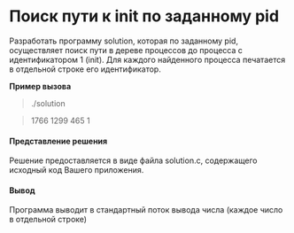 # Поиск пути к init по заданному pid
Разработать программу solution, которая по заданному pid, осуществляет поиск пути в дереве процессов до процесса с идентификатором 1 (init). Для каждого найденного процесса печатается в отдельной строке его идентификатор.

**Пример вызова**
>./solution

>1766
>1299
>465
>1


#### Представление решения
Решение предоставляется в виде файла solution.c, содержащего исходный код Вашего приложения.

#### Вывод
Программа выводит в стандартный поток вывода числа (каждое число в отдельной строке)

